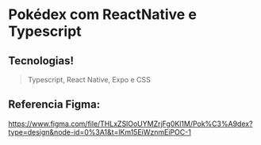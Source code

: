 # Pokédex com ReactNative e Typescript

## Tecnologias!
>Typescript, React Native, Expo e CSS

## Referencia Figma:
https://www.figma.com/file/THLxZSlOoUYMZrjFg0Kl1M/Pok%C3%A9dex?type=design&node-id=0%3A1&t=lKm15EiWznmEiPOC-1
